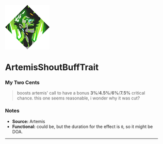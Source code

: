 ![](/BoonIcons/Artemis_04_Large.png)
# ArtemisShoutBuffTrait 

### My Two Cents
>boosts artemis' call to have a bonus **3%**/**4.5%**/**6%**/**7.5%** critical chance. this one seems reasonable, i wonder why it was cut?

### Notes
* **Source:** Artemis
* **Functional:** could be, but the duration for the effect is `0`, so it might be DOA.

---
